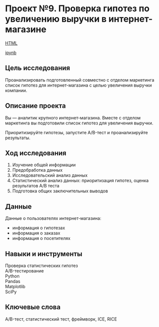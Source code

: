 # Проект №9. Проверка гипотез по увеличению выручки в интернет-магазине

[HTML](https://github.com/fil0kate/YandexPracticum_DataAnalyst/blob/main/Проект%20№9.%20Проверка%20гипотез%20для%20крупного%20интернет-магазина/Проект%20№9.%20Проверка%20гипотез%20для%20крупного%20интернет-магазина.html)

[ipynb](https://github.com/fil0kate/YandexPracticum_DataAnalyst/blob/main/Проект%20№9.%20Проверка%20гипотез%20для%20крупного%20интернет-магазина/Проект%20№9.%20Проверка%20гипотез%20для%20крупного%20интернет-магазина.ipynb)

## Цель исследования

Проанализировать подготовленный совместно с отделом маркетинга список гипотез для интернет-магазина с целью увеличения выручки компании.

## Описание проекта

Вы — аналитик крупного интернет-магазина. Вместе с отделом маркетинга вы подготовили список гипотез для увеличения выручки.

Приоритизируйте гипотезы, запустите A/B-тест и проанализируйте результаты. 

## Ход исследования

1. Изучение общей информации
2. Предобработка данных
3. Исследовательский анализ данных
4. Статистический анализ данных: приоритизация гипотез, оценка результатов A/B теста
5. Подготовка общих заключительных выводов

## Данные

Данные о пользователях интернет-магазина:

- информация о гипотезах
- информация о заказах
- информация о посетителях

## Навыки и инструменты

Проверка статистических гипотез\
A/B-тестирование\
Python\
Pandas\
Matplotlib\
SciPy

## Ключевые слова

A/B-тест, статистический тест, фреймворк, ICE, RICE
